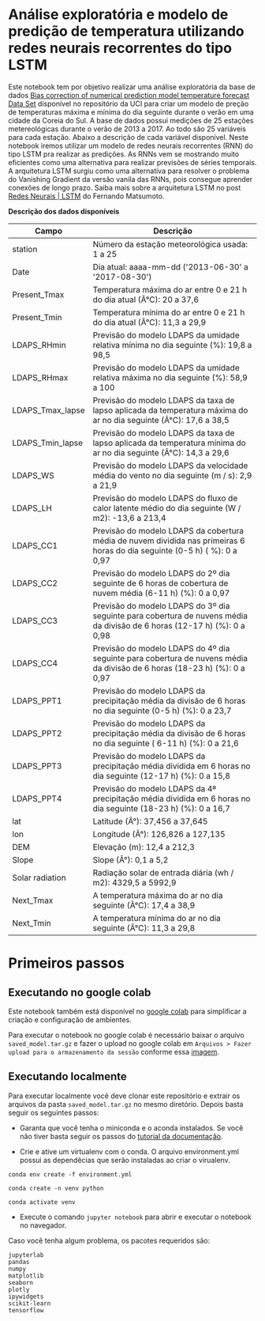 # Análise exploratória e modelo de predição de temperatura utilizando redes neurais recorrentes do tipo LSTM

Este notebook tem por objetivo realizar uma análise exploratória da base de dados [Bias correction of numerical prediction model temperature forecast Data Set](https://archive.ics.uci.edu/ml/datasets/Bias+correction+of+numerical+prediction+model+temperature+forecast) disponível no repositório da UCI para criar um modelo de preção de temperaturas máxima e mínima do dia seguinte durante o verão em uma cidade da Coreia do Sul.
A base de dados possui medições de 25 estações metereológicas durante o verão de 2013 a 2017. Ao todo são 25 variáveis para cada estação. Abaixo a descrição de cada variável disponível.
Neste notebook iremos utilizar um modelo de redes neurais recorrentes (RNN) do tipo LSTM pra realizar as predições. As RNNs vem se mostrando muito eficientes como uma alternativa para realizar previsões de séries temporais. A arquitetura LSTM surgiu como uma alternativa para resolver o problema do Vanishing Gradient da versão vanila das RNNs, pois consegue aprender conexões de longo prazo. Saiba mais sobre a arquitetura LSTM no post [Redes Neurais | LSTM](https://medium.com/turing-talks/turing-talks-27-modelos-de-predi%C3%A7%C3%A3o-lstm-df85d87ad210) do Fernando Matsumoto.

**Descrição dos dados disponíveis**


| Campo | Descrição |
| -------- | ------ |
| station | Número da estação meteorológica usada: 1 a 25 |
| Date | Dia atual: aaaa-mm-dd ('2013-06-30' a '2017-08-30') |
| Present_Tmax | Temperatura máxima do ar entre 0 e 21 h do dia atual (Â°C): 20 a 37,6 |
| Present_Tmin | Temperatura mínima do ar entre 0 e 21 h do dia atual (Â°C): 11,3 a 29,9 |
| LDAPS_RHmin | Previsão do modelo LDAPS da umidade relativa mínima no dia seguinte (%): 19,8 a 98,5 |
| LDAPS_RHmax | Previsão do modelo LDAPS da umidade relativa máxima no dia seguinte (%): 58,9 a 100 |
| LDAPS_Tmax_lapse | Previsão do modelo LDAPS da taxa de lapso aplicada da temperatura máxima do ar no dia seguinte (Â°C): 17,6 a 38,5 |
| LDAPS_Tmin_lapse | Previsão do modelo LDAPS da taxa de lapso aplicada da temperatura mínima do ar no dia seguinte (Â°C): 14,3 a 29,6 |
| LDAPS_WS | Previsão do modelo LDAPS da velocidade média do vento no dia seguinte (m / s): 2,9 a 21,9 |
| LDAPS_LH | Previsão do modelo LDAPS do fluxo de calor latente médio do dia seguinte (W / m2): -13,6 a 213,4 |
| LDAPS_CC1 | Previsão do modelo LDAPS da cobertura média de nuvem dividida nas primeiras 6 horas do dia seguinte (0-5 h) ( %): 0 a 0,97 |
| LDAPS_CC2 | Previsão do modelo LDAPS do 2º dia seguinte de 6 horas de cobertura de nuvem média (6-11 h) (%): 0 a 0,97 |
| LDAPS_CC3 | Previsão do modelo LDAPS do 3º dia seguinte para cobertura de nuvens média da divisão de 6 horas (12-17 h) (%): 0 a 0,98 |
| LDAPS_CC4 | Previsão do modelo LDAPS do 4º dia seguinte para cobertura de nuvens média da divisão de 6 horas (18-23 h) (%): 0 a 0,97 |
| LDAPS_PPT1 | Previsão do modelo LDAPS da precipitação média da divisão de 6 horas no dia seguinte (0-5 h) (%): 0 a 23,7 |
| LDAPS_PPT2 | Previsão do modelo LDAPS da precipitação média da divisão de 6 horas no dia seguinte ( 6-11 h) (%): 0 a 21,6 |
| LDAPS_PPT3 | Previsão do modelo LDAPS da precipitação média dividida em 6 horas no dia seguinte (12-17 h) (%): 0 a 15,8 |
| LDAPS_PPT4 | Previsão do modelo LDAPS da 4ª precipitação média dividida em 6 horas no dia seguinte (18-23 h) (%): 0 a 16,7 |
| lat | Latitude (Â°): 37,456 a 37,645 |
| lon | Longitude (Â°): 126,826 a 127,135 |
| DEM | Elevação (m): 12,4 a 212,3 |
| Slope | Slope (Â°): 0,1 a 5,2 |
| Solar radiation | Radiação solar de entrada diária (wh / m2): 4329,5 a 5992,9 |
| Next_Tmax | A temperatura máxima do ar no dia seguinte (Â°C): 17,4 a 38,9 |
| Next_Tmin | A temperatura mínima do ar no dia seguinte (Â°C): 11,3 a 29,8 |

# Primeiros passos

## Executando no google colab
Este notebook também está disponível no [google colab](https://drive.google.com/file/d/1wcAnui0h1TaRtgVi6XMwGEcKuEiss61l/view?usp=sharing) para simplificar a criação e configuração de ambientes.

Para executar o notebook no google colab é necessário baixar o arquivo `saved_model.tar.gz`  e fazer o upload no google colab em `Arquivos > Fazer upload para o armazenamento da sessão` conforme essa [imagem](https://i0.wp.com/neptune.ai/wp-content/uploads/colab-upload.png?resize=671%2C428&ssl=1).


## Executando localmente
Para executar localmente você deve clonar este repositório e extrair os arquivos da pasta `saved_model.tar.gz` no mesmo diretório. Depois basta seguir os seguintes passos:

- Garanta que você tenha o miniconda e o aconda instalados. Se você não tiver basta seguir os passos do [tutorial da documentação](https://docs.conda.io/projects/conda/en/latest/user-guide/install/linux.html).

- Crie e ative um virtualenv com o conda. O arquivo environment.yml possui as dependêcias que serão instaladas ao criar o virualenv.

```
conda env create -f environment.yml

conda create -n venv python

conda activate venv
```

- Execute o comando `jupyter notebook` para abrir e executar o notebook no navegador.


Caso você tenha algum problema, os pacotes requeridos são:
```
jupyterlab
pandas
numpy
matplotlib
seaborn
plotly
ipywidgets
scikit-learn
tensorflow
```